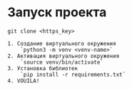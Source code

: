 # Запуск проекта

`git clone <https_key>`

```
1. Создание виртуального окружения
    `python3 -m venv <venv-name>`
2. Активация виртуального окружения
    `source venv/bin/activate`
3. Установка библиотек
    `pip install -r requirements.txt`
4. VOUILA!
```